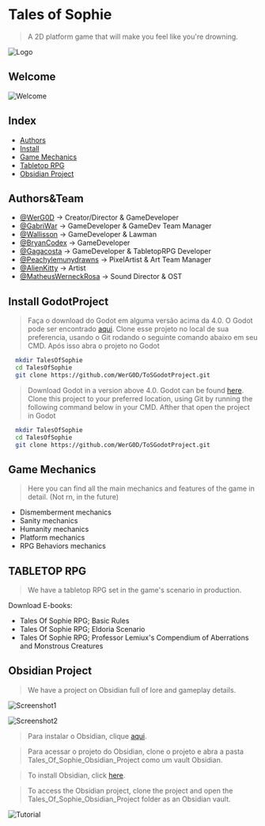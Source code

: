 
# Tales of Sophie 

> A 2D platform game that will make you feel like you're drowning.

![Logo](https://github.com/WerG0D/ToSGodotProject/blob/Tests/graphs/assets/Tos%20Logo.png?raw=true)


## Welcome

![Welcome](https://github.com/WerG0D/ToSGodotProject/blob/Tests/graphs/assets/2024-06-05-09-04-29.gif?raw=true)

## Index

- [Authors](#auth)
- [Install](#install)
- [Game Mechanics](#game)
- [Tabletop RPG](#tabletoprpg)
- [Obsidian Project](#obsidian)

<a name="auth"></a>
## Authors&Team

- [@WerG0D](https://github.com/WerG0D) -> Creator/Director & GameDeveloper 
- [@GabriWar](https://github.com/GabriWar) -> GameDeveloper & GameDev Team Manager
- [@Wallisson](https://github.com/wallissu) -> GameDeveloper & Lawman
- [@BryanCodex](https://github.com/BryanCodex) -> GameDeveloper
- [@Gagacosta](https://github.com/gagacosta) -> GameDeveloper & TabletopRPG Developer
- [@Peachylemunydrawns](https://www.instagram.com/pewchylemunydraws?igsh=MThmNWM5Yjdkajlkcg==) -> PixelArtist & Art Team Manager
- [@AlienKitty](https://www.instagram.com/alienkitty318?igsh=azM5ZG1wNWQzcW9r) -> Artist 
- [@MatheusWerneckRosa](https://www.instagram.com/matheuswerneckr?igsh=MWcwaTJ3N2gzbTJ4eQ==) -> Sound Director & OST 



<a name="install"></a>
## Install GodotProject

> Faça o download do Godot em alguma versão acima da 4.0. O Godot pode ser encontrado [aqui](https://godotengine.org/download).
> Clone esse projeto no local de sua preferencia, usando o Git rodando o seguinte comando abaixo em seu CMD. Após isso abra o projeto no Godot

```bash
  mkdir TalesOfSophie
  cd TalesOfSophie
  git clone https://github.com/WerG0D/ToSGodotProject.git
```

> Download Godot in a version above 4.0. Godot can be found [here](https://godotengine.org/download). 
> Clone this project to your preferred location, using Git by running the following command below in your CMD. Afther that open the project in Godot

```bash
  mkdir TalesOfSophie
  cd TalesOfSophie
  git clone https://github.com/WerG0D/ToSGodotProject.git
```

<a name="game"></a>
## Game Mechanics
>Here you can find all the main mechanics and features of the game in detail. (Not rn, in the future)
- Dismemberment mechanics
- Sanity mechanics
- Humanity mechanics
- Platform mechanics
- RPG Behaviors mechanics


<a name="tabletoprpg"></a>
## TABLETOP RPG 

> We have a tabletop RPG set in the game's scenario in production.

Download E-books:
- Tales Of Sophie RPG; Basic Rules
- Tales Of Sophie RPG; Eldoria Scenario
- Tales Of Sophie RPG; Professor Lemiux's Compendium of Aberrations and Monstrous Creatures
<a name="obsidian"></a>
## Obsidian Project
> We have a project on Obsidian full of lore and gameplay details.

![Screenshot1](https://github.com/WerG0D/ToSGodotProject/blob/Tests/graphs/assets/Screenshot_1.png?raw=true)

![Screenshot2](https://github.com/WerG0D/ToSGodotProject/blob/Tests/graphs/assets/Screenshot_2.png?raw=true)


> Para instalar o Obsidian, clique [aqui](https://obsidian.md/).

> Para acessar o projeto do Obsidian, clone o projeto e abra a pasta Tales_Of_Sophie_Obsidian_Project como um vault Obsidian.

> To install Obsidian, click [here](https://obsidian.md/).

> To access the Obsidian project, clone the project and open the Tales_Of_Sophie_Obsidian_Project folder as an Obsidian vault.

![Tutorial](https://github.com/WerG0D/ToSGodotProject/blob/Tests/graphs/assets/2024-06-05%2012-18-56.gif?raw=true)





